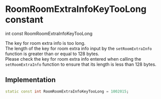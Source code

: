 


# RoomRoomExtraInfoKeyTooLong constant







int const RoomRoomExtraInfoKeyTooLong
  




<p>The key for room extra info is too long. <br>The length of the key for room extra info input by the <code>setRoomExtraInfo</code> function is greater than or equal to 128 bytes. <br>Please check the key for room extra info entered when calling the <code>setRoomExtraInfo</code> function to ensure that its length is less than 128 bytes.</p>



## Implementation

```dart
static const int RoomRoomExtraInfoKeyTooLong = 1002015;
```







